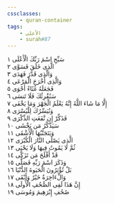 ```yaml
---
cssclasses:
    - quran-container
tags:
    - الأعلى
    - surah#87
---
```


سَبِّحِ اسْمَ رَبِّكَ الْأَعْلَى  ١<br>
الَّذِى خَلَقَ فَسَوَّى  ٢<br>
وَالَّذِى قَدَّرَ فَهَدَى  ٣<br>
وَالَّذِى أَخْرَجَ الْمَرْعَى  ٤<br>
فَجَعَلَهُ غُثَاءً أَحْوَى  ٥<br>
سَنُقْرِئُكَ فَلَا تَنسَى  ٦<br>
إِلَّا مَا شَاءَ اللَّهُ إِنَّهُ يَعْلَمُ الْجَهْرَ وَمَا يَخْفَى  ٧<br>
وَنُيَسِّرُكَ لِلْيُسْرَى  ٨<br>
فَذَكِّرْ إِن نَّفَعَتِ الذِّكْرَى  ٩<br>
سَيَذَّكَّرُ مَن يَخْشَى  ١۰<br>
وَيَتَجَنَّبُهَا الْأَشْقَى  ١١<br>
الَّذِى يَصْلَى النَّارَ الْكُبْرَى  ١٢<br>
ثُمَّ لَا يَمُوتُ فِيهَا وَلَا يَحْيَى  ١٣<br>
قَدْ أَفْلَحَ مَن تَزَكَّى  ١٤<br>
وَذَكَرَ اسْمَ رَبِّهِ فَصَلَّى  ١٥<br>
بَلْ تُؤْثِرُونَ الْحَيَوةَ الدُّنْيَا  ١٦<br>
وَالْءَاخِرَةُ خَيْرٌ وَأَبْقَى  ١٧<br>
إِنَّ هَذَا لَفِى الصُّحُفِ الْأُولَى  ١٨<br>
صُحُفِ إِبْرَهِيمَ وَمُوسَى  ١٩<br>
